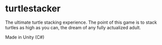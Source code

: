 # turtlestacker

The ultimate turtle stacking experience. The point of this game is to stack turtles as high as you can, the dream of any fully actualized adult.

Made in Unity (C#)